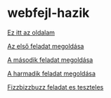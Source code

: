 webfejl-hazik
=============
[Ez itt az oldalam](http://dr4ko.github.com/webfejl-hazik/)

[Az első feladat megoldása](http://dr4ko.github.com/webfejl-hazik/elso.html)

[A második feladat megoldása](http://dr4ko.github.com/webfejl-hazik/masodik.html)

[A harmadik feladat megoldása](http://dr4ko.github.com/webfejl-hazik/harmadik.html)

[Fizzbizzbuzz feladat es teszteles](http://dr4ko.github.com/webfejl-hazik/fizzbizzbuzz.html)
